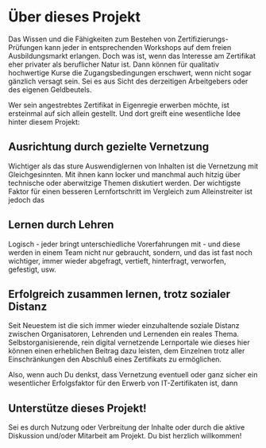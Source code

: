 # Über dieses Projekt

Das Wissen und die Fähigkeiten zum Bestehen von Zertifizierungs-Prüfungen kann jeder in entsprechenden Workshops auf dem freien Ausbildungsmarkt erlangen. Doch was ist, wenn das Interesse am Zertifikat eher privater als beruflicher Natur ist. Dann können für qualitativ hochwertige Kurse die Zugangsbedingungen erschwert, wenn nicht sogar gänzlich versagt sein. Sei es aus Sicht des derzeitigen Arbeitgebers oder des eigenen Geldbeutels.

Wer sein angestrebtes Zertifikat in Eigenregie erwerben möchte, ist ersteinmal auf sich allein gestellt. Und dort greift eine wesentliche Idee hinter diesem Projekt:

## Ausrichtung durch gezielte Vernetzung

Wichtiger als das sture Auswendiglernen von Inhalten ist die Vernetzung mit Gleichgesinnten. Mit ihnen kann locker und manchmal auch hitzig über technische oder aberwitzige Themen diskutiert werden. Der wichtigste Faktor für einen besseren Lernfortschritt im Vergleich zum Alleinstreiter ist jedoch das

## Lernen durch Lehren

Logisch - jeder bringt unterschiedliche Vorerfahrungen mit - und diese werden in einem Team nicht nur gebraucht, sondern, und das ist fast noch wichtiger, immer wieder abgefragt, vertieft, hinterfragt, verworfen, gefestigt, usw.

## Erfolgreich zusammen lernen, trotz sozialer Distanz
Seit Neuestem ist die sich immer wieder einzuhaltende soziale Distanz zwischen Organisatoren, Lehrenden und Lernenden ein reales Thema. Selbstorganisierende, rein digital vernetzende Lernportale wie dieses hier können einen erheblichen Beitrag dazu leisten, dem Einzelnen trotz aller Einschränkungen den Abschluß eines Zertifikats zu ermöglichen.

Also, wenn auch Du denkst, dass Vernetzung eventuell oder ganz sicher ein wesentlicher Erfolgsfaktor für den Erwerb von IT-Zertifikaten ist, dann

## Unterstütze dieses Projekt!

Sei es durch Nutzung oder Verbreitung der Inhalte oder durch die aktive Diskussion und/oder Mitarbeit am Projekt.
Du bist herzlich willkommen!
